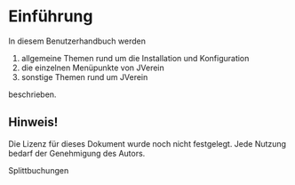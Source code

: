# Einführung

In diesem Benutzerhandbuch werden

1. allgemeine Themen rund um die Installation und Konfiguration
2. die einzelnen Menüpunkte von JVerein
3. sonstige Themen rund um JVerein 

beschrieben.

## Hinweis!

Die Lizenz für dieses Dokument wurde noch nicht festgelegt. Jede Nutzung bedarf der Genehmigung des Autors.







Splittbuchungen

